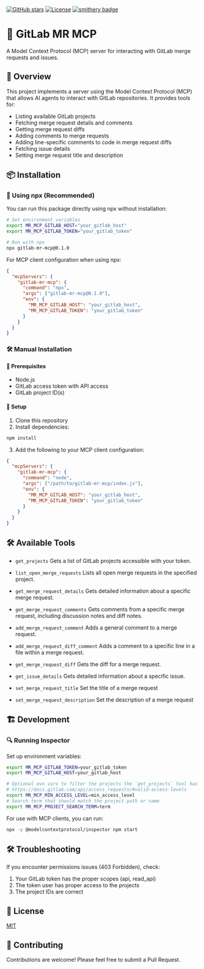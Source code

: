 [![GitHub stars](https://img.shields.io/github/stars/kevinlin/gitlab-mr-mcp?style=flat)](https://github.com/kevinlin/gitlab-mr-mcp/stargazers)
[![License](https://img.shields.io/github/license/kevinlin/gitlab-mr-mcp)](LICENSE)
[![smithery badge](https://smithery.ai/badge/@kevinlin/gitlab-mr-mcp)](https://smithery.ai/server/@kevinlin/gitlab-mr-mcp)

# 🚀 GitLab MR MCP

A Model Context Protocol (MCP) server for interacting with GitLab merge requests and issues.

## 📌 Overview

This project implements a server using the Model Context Protocol (MCP) that allows AI agents to interact with GitLab repositories. It provides tools for:

- Listing available GitLab projects
- Fetching merge request details and comments
- Getting merge request diffs
- Adding comments to merge requests
- Adding line-specific comments to code in merge request diffs
- Fetching issue details
- Setting merge request title and description

## 📦 Installation

### 🚀 Using npx (Recommended)

You can run this package directly using npx without installation:

```bash
# Set environment variables
export MR_MCP_GITLAB_HOST="your_gitlab_host"
export MR_MCP_GITLAB_TOKEN="your_gitlab_token"

# Run with npx
npx gitlab-mr-mcp@0.1.0
```

For MCP client configuration when using npx:
```json
{
  "mcpServers": {
    "gitlab-mr-mcp": {
      "command": "npx",
      "args": ["gitlab-mr-mcp@0.1.0"],
      "env": {
        "MR_MCP_GITLAB_HOST": "your_gitlab_host",
        "MR_MCP_GITLAB_TOKEN": "your_gitlab_token"
      }
    }
  }
}
```

### 🛠️ Manual Installation

#### 🔧 Prerequisites

- Node.js
- GitLab access token with API access
- GitLab project ID(s)

#### 📖 Setup

1. Clone this repository
2. Install dependencies:

```bash
npm install
```

3. Add the following to your MCP client configuration:
```json
{
  "mcpServers": {
    "gitlab-mr-mcp": {
      "command": "node",
      "args": ["/path/to/gitlab-mr-mcp/index.js"],
      "env": {
        "MR_MCP_GITLAB_HOST": "your_gitlab_host",
        "MR_MCP_GITLAB_TOKEN": "your_gitlab_token"
      }
    }
  }
}
```

## 🛠️ Available Tools

* `get_projects`
  Gets a list of GitLab projects accessible with your token.

* `list_open_merge_requests`
  Lists all open merge requests in the specified project.

* `get_merge_request_details`
  Gets detailed information about a specific merge request.

* `get_merge_request_comments`
  Gets comments from a specific merge request, including discussion notes and diff notes.

* `add_merge_request_comment`
  Adds a general comment to a merge request.

* `add_merge_request_diff_comment`
  Adds a comment to a specific line in a file within a merge request.

* `get_merge_request_diff`
  Gets the diff for a merge request.

* `get_issue_details`
  Gets detailed information about a specific issue.

* `set_merge_request_title`
  Set the title of a merge request

* `set_merge_request_description`
  Set the description of a merge request

## 🏗️ Development

### 🔍 Running Inspector

Set up environment variables:

```bash
export MR_MCP_GITLAB_TOKEN=your_gitlab_token
export MR_MCP_GITLAB_HOST=your_gitlab_host

# Optional evn vars to filter the projects the `get_projects` tool has access to:
# https://docs.gitlab.com/api/access_requests/#valid-access-levels
export MR_MCP_MIN_ACCESS_LEVEL=min_access_level
# Search term that should match the project path or name 
export MR_MCP_PROJECT_SEARCH_TERM=term 
```

For use with MCP clients, you can run:

```bash
npx -y @modelcontextprotocol/inspector npm start
```

## 🛠️ Troubleshooting

If you encounter permissions issues (403 Forbidden), check:

1. Your GitLab token has the proper scopes (api, read_api)
2. The token user has proper access to the projects
3. The project IDs are correct

## 📜 License

[MIT](LICENSE)

## 🤝 Contributing

Contributions are welcome! Please feel free to submit a Pull Request.

